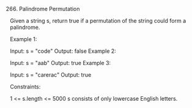 266. Palindrome Permutation

Given a string s, return true if a permutation of the string could form a palindrome.

 

Example 1:

Input: s = "code"
Output: false
Example 2:

Input: s = "aab"
Output: true
Example 3:

Input: s = "carerac"
Output: true
 

Constraints:

1 <= s.length <= 5000
s consists of only lowercase English letters.